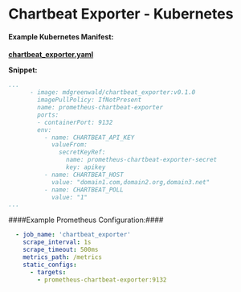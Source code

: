 # Chartbeat Exporter - Kubernetes

#### Example Kubernetes Manifest: ####

**[chartbeat_exporter.yaml](chartbeat_exporter.yaml)**

**Snippet:**

```yaml
...
      - image: mdgreenwald/chartbeat_exporter:v0.1.0
        imagePullPolicy: IfNotPresent
        name: prometheus-chartbeat-exporter
        ports:
        - containerPort: 9132
        env:
          - name: CHARTBEAT_API_KEY
            valueFrom:
              secretKeyRef:
                name: prometheus-chartbeat-exporter-secret
                key: apikey
          - name: CHARTBEAT_HOST
            value: "domain1.com,domain2.org,domain3.net"
          - name: CHARTBEAT_POLL
            value: "1"
...

```

####Example Prometheus Configuration:####
```yaml
  - job_name: 'chartbeat_exporter'
    scrape_interval: 1s
    scrape_timeout: 500ms
    metrics_path: /metrics
    static_configs:
      - targets:
        - prometheus-chartbeat-exporter:9132

```
